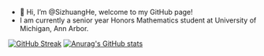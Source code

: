 - 👋 Hi, I’m @SizhuangHe, welcome to my GitHub page!
- I am currently a senior year Honors Mathematics student at University of Michigan, Ann Arbor.


<!---
SizhuangHe/SizhuangHe is a ✨ special ✨ repository because its `README.md` (this file) appears on your GitHub profile.
You can click the Preview link to take a look at your changes.
--->

[![GitHub Streak](https://streak-stats.demolab.com/?user=SizhuangHe)](https://git.io/streak-stats)
[![Anurag's GitHub stats](https://github-readme-stats.vercel.app/api?username=SizhuangHe)](https://github.com/anuraghazra/github-readme-stats)
